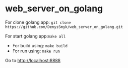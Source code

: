 # web_server_on_golang
For clone golang app: `git clone https://github.com/DenysSmyk/web_server_on_golang.git`

For start golang app:`make all`
* For build using: `make build`
* For run using: `make run`

Go to [http://localhost:8888](http://localhost:8888)

